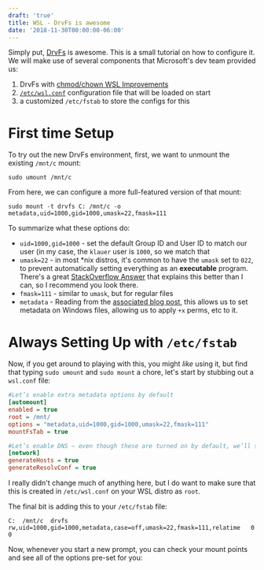 ```yaml
---
draft: 'true'
title: WSL - DrvFs is awesome
date: '2018-11-30T00:00:00-06:00'
---
```

Simply put, [DrvFs][drvfs] is awesome.  This is a small tutorial on how to configure it.  We will make use of several components that Microsoft's dev team provided us:

1. DrvFs with [chmod/chown WSL Improvements][drvfs]
2. [`/etc/wsl.conf`][wslconf] configuration file that will be loaded on start
3. a customized `/etc/fstab` to store the configs for this

# First time Setup

To try out the new DrvFs environment, first, we want to unmount the existing `/mnt/c` mount:

```
sudo umount /mnt/c
```

From here, we can configure a more full-featured version of that mount:

```
sudo mount -t drvfs C: /mnt/c -o metadata,uid=1000,gid=1000,umask=22,fmask=111
```

To summarize what these options do:

* `uid=1000,gid=1000` - set the default Group ID and User ID to match our user (in my case, the `klauer` user is `1000`, so we match that
* `umask=22` - in most *nix distros, it's common to have the `umask` set to `022`, to prevent automatically setting everything as an **executable** program.  There's a great [StackOverflow Answer](https://askubuntu.com/questions/44542/what-is-umask-and-how-does-it-work#44548) that explains this better than I can, so I recommend you look there.
* `fmask=111` - similar to `umask`, but for regular files
* `metadata` - Reading from the [associated blog post][drvfs], this allows us to set metadata on Windows files, allowing us to apply `+x` perms, etc to it.

# Always Setting Up with `/etc/fstab`

Now, if you get around to playing with this, you might *like* using it, but find that typing `sudo umount` and `sudo mount` a chore, let's start by stubbing out a `wsl.conf` file:

```ini
#Let’s enable extra metadata options by default
[automount]
enabled = true
root = /mnt/
options = "metadata,uid=1000,gid=1000,umask=22,fmask=111"
mountFsTab = true

#Let’s enable DNS – even though these are turned on by default, we’ll specify here just to be explicit.
[network]
generateHosts = true
generateResolvConf = true
```

I really didn't change much of anything here, but I do want to make sure that this is created in `/etc/wsl.conf` on your WSL distro as `root`.

The final bit is adding this to your `/etc/fstab` file:

```
C:  /mnt/c  drvfs   rw,uid=1000,gid=1000,metadata,case=off,umask=22,fmask=111,relatime   0   0
```

Now, whenever you start a new prompt, you can check your mount points and see all of the options pre-set for you:



[drvfs]: https://blogs.msdn.microsoft.com/commandline/2018/01/12/chmod-chown-wsl-improvements/
[wslconf]: https://blogs.msdn.microsoft.com/commandline/2018/02/07/automatically-configuring-wsl/
